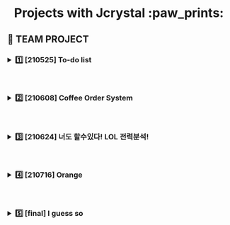 <h1 align='center'> Projects with Jcrystal :paw_prints: </h1>

<h2> 📗 TEAM PROJECT
&nbsp;&nbsp;&nbsp;<h3><details><summary>1️⃣ [210525] To-do list </summary>
  <h6> &nbsp; 1. README.md 제작 및 디자인</p>
       &nbsp; 2. Used Tech</p>
       &nbsp;&nbsp; : python(jupyter notebook)</p>
       &nbsp; 3. login part coding</p>
  <h3> &nbsp;:heavy_check_mark: GitHub LINK</p>
  <a href = "https://github.com/Yejin-Ha/To-do-List"><h6>&nbsp;&nbsp;: To-do list [MASTER] LINK</a>
</details>
     
<!--두번째 프로젝트-->
&nbsp;&nbsp;&nbsp;<h3><details><summary>:two: [210608] Coffee Order System </summary></p>
<h3> &nbsp;:heavy_check_mark: My role</p>
<h6> &nbsp; 1. GitHub 업로드</p>
     &nbsp; 2. 시나리오 구상</p>
     &nbsp; 3. 문제출제 글 다듬기</p>
     &nbsp; 4. No_4 제작</p>
<h3> &nbsp;:heavy_check_mark: GitHub LINK</p>
<a href = "https://github.com/sujeong-jang-creator/Coffee_order_system"><h6>&nbsp;&nbsp;: Coffee Order System [MAIN] LINK</a></details>

<!--세번째 프로젝트-->
&nbsp;&nbsp;&nbsp;<h3><details><summary>:three: [210624] 너도 할수있다! LOL 전력분석! </summary></p>
<h3> &nbsp;:heavy_check_mark: My role</p>
<h6> &nbsp; 1. diagrams 제작</p>
     &nbsp; 2. Github 및 협업환경 설정 및 관리</p>
     &nbsp; 3. CSS / html 제작 및 디자인</p>
     &nbsp;&nbsp;&nbsp;: 필요한 image illustration 제작</p>
     &nbsp; 4. Flask 코드와 html 연결 및 정리작업 </p>
     &nbsp; 5. 코드제작 서포트</p>
     &nbsp;&nbsp;&nbsp; - table data 입력</p>
     &nbsp;&nbsp;&nbsp; - app.py 제작</p>
<h3> &nbsp;:heavy_check_mark: GitHub LINK</p>
<a href = "https://github.com/sujeong-jang-creator/JSJB_MiniProject"><h6>&nbsp;&nbsp;: Coffee Order System [MAIN] LINK</a></details>


<!--네번째 프로젝트-->
&nbsp;&nbsp;&nbsp;<h3><details><summary>:four: [210716] Orange </summary></p>
<h3> &nbsp;:heavy_check_mark: My role</p>
<h6> &nbsp; 1. 데이터수집</p>
     &nbsp; 2. 화면개발</p>
     &nbsp; 3. 웹크롤링</p>
<h3> &nbsp;:heavy_check_mark: GitHub LINK</p>
<a href = "https://github.com/Yejin-Ha/Team_Alphaca/tree/master/0716_miniProject"><h6>&nbsp;&nbsp;: Coffee Order System [MAIN] LINK</a></details>

<!--다섯번째 프로젝트-->
&nbsp;&nbsp;&nbsp;<h3><details><summary>:five: [final] I guess so </summary></p>
<h3> &nbsp;:heavy_check_mark: My role</p>
<h3> &nbsp;:heavy_check_mark: GitHub LINK</p>
<a href = "https://github.com/Yejin-Ha/I_Guess_So"><h6>&nbsp;&nbsp;: Coffee Order System [MAIN] LINK</a></details>
